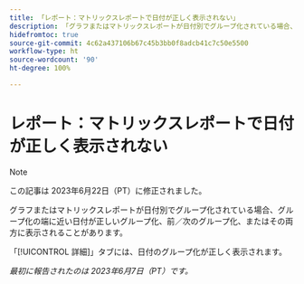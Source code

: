 ```yaml
---
title: 「レポート：マトリックスレポートで日付が正しく表示されない」
description: 「グラフまたはマトリックスレポートが日付別でグループ化されている場合、グループ化の端に近い日付が正しいグループ化、前／次のグループ化、またはその両方に表示されることがあります。」
hidefromtoc: true
source-git-commit: 4c62a437106b67c45b3bb0f8adcb41c7c50e5500
workflow-type: ht
source-wordcount: '90'
ht-degree: 100%

---
```



# レポート：マトリックスレポートで日付が正しく表示されない

>[!NOTE]
>
> この記事は 2023年6月22日（PT）に修正されました。

グラフまたはマトリックスレポートが日付別でグループ化されている場合、グループ化の端に近い日付が正しいグループ化、前／次のグループ化、またはその両方に表示されることがあります。

「[!UICONTROL 詳細]」タブには、日付のグループ化が正しく表示されます。

_最初に報告されたのは 2023年6月7日（PT）です。_

